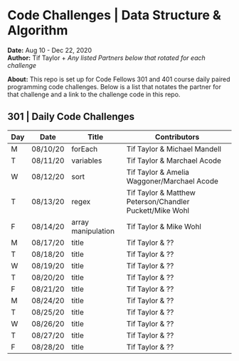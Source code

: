 # Code Challenges | Data Structure & Algorithm 
**Date:** Aug 10 - Dec 22, 2020  
**Author:** Tif Taylor + *Any listed Partners below that rotated for each challenge*

**About:**
This repo is set up for Code Fellows 301 and 401 course daily paired programming code challenges. Below is a list that notates the partner for that challenge and a link to the challenge code in this repo.

## 301 | Daily Code Challenges

Day | Date | Title | Contributors
--|--|--|--
M | 08/10/20 | forEach | Tif Taylor & Michael Mandell 
T | 08/11/20 | variables | Tif Taylor & Marchael Acode  
W | 08/12/20 | sort | Tif Taylor & Amelia Waggoner/Marchael Acode 
T | 08/13/20 | regex | Tif Taylor & Matthew Peterson/Chandler Puckett/Mike Wohl
F | 08/14/20 | array manipulation | Tif Taylor & Mike Wohl  
M | 08/17/20 | title | Tif Taylor & ??  
T | 08/18/20 | title | Tif Taylor & ??  
W | 08/19/20 | title | Tif Taylor & ??  
T | 08/20/20 | title | Tif Taylor & ??  
F | 08/21/20 | title | Tif Taylor & ??  
M | 08/24/20 | title | Tif Taylor & ??  
T | 08/25/20 | title | Tif Taylor & ??  
W | 08/26/20 | title | Tif Taylor & ??  
T | 08/27/20 | title | Tif Taylor & ??  
F | 08/28/20 | title | Tif Taylor & ??  
